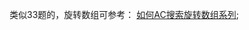 类似33题的，旋转数组可参考：
[如何AC搜索旋转数组系列](https://leetcode.cn/problems/search-in-rotated-sorted-array/solutions/996781/cong-ji-ben-de-er-fen-fa-shuo-qi-ru-he-a-hof5/?languageTags=javascript); 